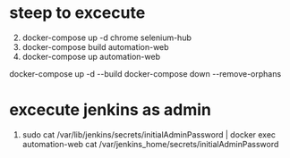 # steep to excecute
2. docker-compose up -d chrome selenium-hub
3. docker-compose build automation-web
4. docker-compose up automation-web

docker-compose up -d --build
docker-compose down --remove-orphans
# excecute jenkins as admin
1. sudo cat /var/lib/jenkins/secrets/initialAdminPassword | docker exec automation-web cat /var/jenkins_home/secrets/initialAdminPassword